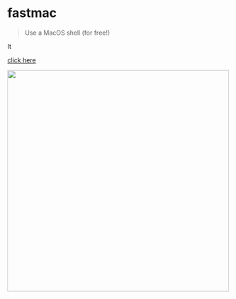 # fastmac

> Use a MacOS shell (for free!)

It

<a href="../../actions?query=workflow%3Amac">click here</a>

<img width="500" src="https://user-images.githubusercontent.com/346999/92965396-91320680-f42a-11ea-9bc3-90682e740343.png" />
